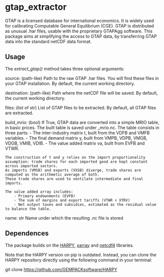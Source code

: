 # gtap_extractor

GTAP is a licensed database for international economics.
It is widely used for calibrating Computable General Equilibrium (CGE).
GTAP is distributed as unusual .har files, usable with the proprietary GTAPAgg software.
This package aims at simplifying the access to GTAP data, by transferring GTAP data into the standard netCDF data format.

## Usage

The *extract_gtap()* method takes three optional arguments:

source: (path-like)
    Path to the raw GTAP .har files.
    You will find these files in your GTAP installation.
    By default, the current working directory.

destination: (path-like)
    Path where the netCDF file will be saved.
    By default, the current working directory.

files: (list of str)
    List of GTAP files to be extracted.
    By default, all GTAP files are extracted.

build_mrio: (bool)
    If True, GTAP data are converted into a simple MRIO table, in basic prices.
    The built table is saved under <name>_mrio.nc.
    The table consists in three parts:
        - The inter-industry matrix t, built from the VDFB and VMFB variables.
        - The final demand matrix y, built from VMPB, VDPB, VMGB, VDGB, VMIB, VDIB.
        - The value added matrix va, built from EVFB and VTWR.

    The construction of t and y relies on the import proportionality assumption: trade shares for each imported good are kept constant across imported sectors.
    As imports (VMSB) and exports (VXSB) diverge, trade shares are computed as the arithmetic average of both.
    These trade shares are used to ventilate intermediate and final imports.

    The value added array includes:
        - Primary endownments (EVFB)
        - The sum of margins and export tariffs (VTWR + XTRV)
        - Net output taxes and subsidies, estimated as the residual value to balance the table.
    

name: str
    Name under which the resulting .nc file is stored

## Dependences 

The package builds on the [HARPY](https://github.com/GEMPACKsoftware/HARPY), [xarray](https://xarray.pydata.org/en/v2024.07.0/index.html) and [netcdf4](http://unidata.github.io/netcdf4-python/) libraries.

Note that the HARPY version on pip is outdated.
Instead, you can clone the HARPY repository directly using the following command in your terminal:

git clone https://github.com/GEMPACKsoftware/HARPY
